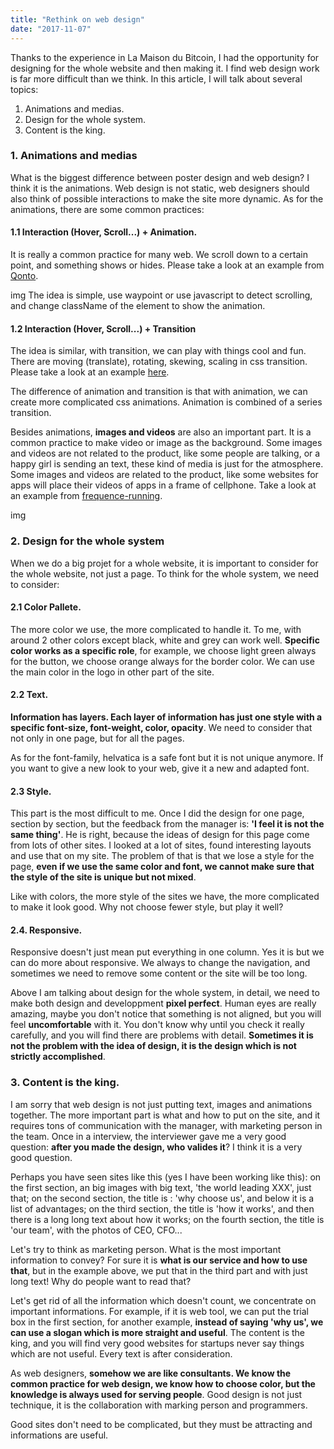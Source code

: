 ```yaml
---
title: "Rethink on web design"
date: "2017-11-07"
---
```


Thanks to the experience in La Maison du Bitcoin, I had the opportunity for designing for the whole website and then making it. I find web design work is far more difficult than we think. In this article, I will talk about several topics:

1. Animations and medias.
2. Design for the whole system.
3. Content is the king.

### 1. Animations and medias

What is the biggest difference between poster design and web design? I think it is the animations. Web design is not static, web designers should also think of possible interactions to make the site more dynamic. As for the animations, there are some common practices:

#### 1.1 Interaction (Hover, Scroll...) + Animation.

It is really a common practice for many web. We scroll down to a certain point, and something shows or hides. Please take a look at an example from [Qonto](http://www.qonto.eu/).

img
The idea is simple, use waypoint or use javascript to detect scrolling, and change className of the element to show the animation.

#### 1.2 Interaction (Hover, Scroll...) + Transition

The idea is similar, with transition, we can play with things cool and fun. There are moving (translate), rotating, skewing, scaling in css transition. Please take a look at an example [here](https://codepen.io/AlbertXu/pen/MOyQGo).

The difference of animation and transition is that with animation, we can create more complicated css animations. Animation is combined of a series transition.

Besides animations, **images and videos** are also an important part. It is a common practice to make video or image as the background. Some images and videos are not related to the product, like some people are talking, or a happy girl is sending an text, these kind of media is just for the atmosphere. Some images and videos are related to the product, like some websites for apps will place their videos of apps in a frame of cellphone. Take a look at an example from [frequence-running](http://www.frequence-running.com/).

img

### 2. Design for the whole system

When we do a big projet for a whole website, it is important to consider for the whole website, not just a page. To think for the whole system, we need to consider:

#### 2.1 Color Pallete.

The more color we use, the more complicated to handle it. To me, with around 2 other colors except black, white and grey can work well. **Specific color works as a specific role**, for example, we choose light green always for the button, we choose orange always for the border color. We can use the main color in the logo in other part of the site.

#### 2.2 Text.

**Information has layers. Each layer of information has just one style with a specific font-size, font-weight, color, opacity**. We need to consider that not only in one page, but for all the pages.

As for the font-family, helvatica is a safe font but it is not unique anymore. If you want to give a new look to your web, give it a new and adapted font.

#### 2.3 Style.

This part is the most difficult to me. Once I did the design for one page, section by section, but the feedback from the manager is: **'I feel it is not the same thing'**. He is right, because the ideas of design for this page come from lots of other sites. I looked at a lot of sites, found interesting layouts and use that on my site. The problem of that is that we lose a style for the page, **even if we use the same color and font, we cannot make sure that the style of the site is unique but not mixed**.

Like with colors, the more style of the sites we have, the more complicated to make it look good. Why not choose fewer style, but play it well?

#### 2.4. Responsive.

Responsive doesn't just mean put everything in one column. Yes it is but we can do more about responsive. We always to change the navigation, and sometimes we need to remove some content or the site will be too long.

Above I am talking about design for the whole system, in detail, we need to make both design and developpment **pixel perfect**. Human eyes are really amazing, maybe you don't notice that something is not aligned, but you will feel **uncomfortable** with it. You don't know why until you check it really carefully, and you will find there are problems with detail. **Sometimes it is not the problem with the idea of design, it is the design which is not strictly accomplished**.

### 3. Content is the king.

I am sorry that web design is not just putting text, images and animations together. The more important part is what and how to put on the site, and it requires tons of communication with the manager, with marketing person in the team. Once in a interview, the interviewer gave me a very good question: **after you made the design, who valides it**? I think it is a very good question.

Perhaps you have seen sites like this (yes I have been working like this): on the first section, an big images with big text, 'the world leading XXX', just that; on the second section, the title is : 'why choose us', and below it is a list of advantages; on the third section, the title is 'how it works', and then there is a long long text about how it works; on the fourth section, the title is 'our team', with the photos of CEO, CFO...

Let's try to think as marketing person. What is the most important information to convey? For sure it is **what is our service and how to use that**, but in the example above, we put that in the third part and with just long text! Why do people want to read that?

Let's get rid of all the information which doesn't count, we concentrate on important informations. For example, if it is web tool, we can put the trial box in the first section, for another example, **instead of saying 'why us', we can use a slogan which is more straight and useful**. The content is the king, and you will find very good websites for startups never say things which are not useful. Every text is after consideration.

As web designers, **somehow we are like consultants. We know the common practice for web design, we know how to choose color, but the knowledge is always used for serving people**. Good design is not just technique, it is the collaboration with marking person and programmers.

Good sites don't need to be complicated, but they must be attracting and informations are useful.
